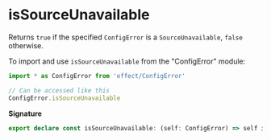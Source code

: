 # isSourceUnavailable

Returns `true` if the specified `ConfigError` is a `SourceUnavailable`,
`false` otherwise.

To import and use `isSourceUnavailable` from the "ConfigError" module:

```ts
import * as ConfigError from 'effect/ConfigError'

// Can be accessed like this
ConfigError.isSourceUnavailable
```

**Signature**

```ts
export declare const isSourceUnavailable: (self: ConfigError) => self is SourceUnavailable
```
